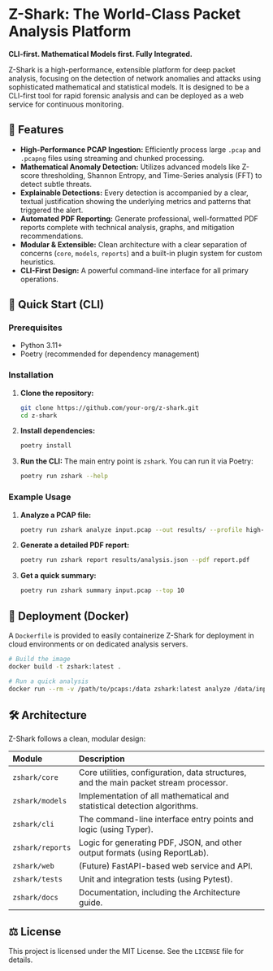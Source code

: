 # Z-Shark: The World-Class Packet Analysis Platform

**CLI-first. Mathematical Models first. Fully Integrated.**

Z-Shark is a high-performance, extensible platform for deep packet analysis, focusing on the detection of network anomalies and attacks using sophisticated mathematical and statistical models. It is designed to be a CLI-first tool for rapid forensic analysis and can be deployed as a web service for continuous monitoring.

## 🌟 Features

*   **High-Performance PCAP Ingestion:** Efficiently process large `.pcap` and `.pcapng` files using streaming and chunked processing.
*   **Mathematical Anomaly Detection:** Utilizes advanced models like Z-score thresholding, Shannon Entropy, and Time-Series analysis (FFT) to detect subtle threats.
*   **Explainable Detections:** Every detection is accompanied by a clear, textual justification showing the underlying metrics and patterns that triggered the alert.
*   **Automated PDF Reporting:** Generate professional, well-formatted PDF reports complete with technical analysis, graphs, and mitigation recommendations.
*   **Modular & Extensible:** Clean architecture with a clear separation of concerns (`core`, `models`, `reports`) and a built-in plugin system for custom heuristics.
*   **CLI-First Design:** A powerful command-line interface for all primary operations.

## 🚀 Quick Start (CLI)

### Prerequisites

*   Python 3.11+
*   Poetry (recommended for dependency management)

### Installation

1.  **Clone the repository:**
    ```bash
    git clone https://github.com/your-org/z-shark.git
    cd z-shark
    ```

2.  **Install dependencies:**
    ```bash
    poetry install
    ```

3.  **Run the CLI:**
    The main entry point is `zshark`. You can run it via Poetry:
    ```bash
    poetry run zshark --help
    ```

### Example Usage

1.  **Analyze a PCAP file:**
    ```bash
    poetry run zshark analyze input.pcap --out results/ --profile high-sensitivity
    ```

2.  **Generate a detailed PDF report:**
    ```bash
    poetry run zshark report results/analysis.json --pdf report.pdf
    ```

3.  **Get a quick summary:**
    ```bash
    poetry run zshark summary input.pcap --top 10
    ```

## 🐳 Deployment (Docker)

A `Dockerfile` is provided to easily containerize Z-Shark for deployment in cloud environments or on dedicated analysis servers.

```bash
# Build the image
docker build -t zshark:latest .

# Run a quick analysis
docker run --rm -v /path/to/pcaps:/data zshark:latest analyze /data/input.pcap --out /data/results/
```

## 🛠️ Architecture

Z-Shark follows a clean, modular design:

| Module | Description |
| :--- | :--- |
| `zshark/core` | Core utilities, configuration, data structures, and the main packet stream processor. |
| `zshark/models` | Implementation of all mathematical and statistical detection algorithms. |
| `zshark/cli` | The command-line interface entry points and logic (using Typer). |
| `zshark/reports` | Logic for generating PDF, JSON, and other output formats (using ReportLab). |
| `zshark/web` | (Future) FastAPI-based web service and API. |
| `zshark/tests` | Unit and integration tests (using Pytest). |
| `zshark/docs` | Documentation, including the Architecture guide. |

## ⚖️ License

This project is licensed under the MIT License. See the `LICENSE` file for details.

